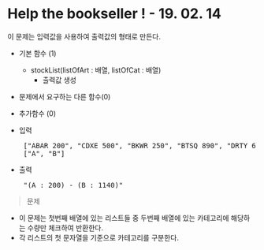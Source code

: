 # Help the bookseller ! - 19. 02. 14

이 문제는 입력값을 사용하여 출력값의 형태로 만든다.

- 기본 함수 (1)
  - stockList(listOfArt : 배열, listOfCat : 배열)
    - 출력값 생성

- 문제에서 요구하는 다른 함수(0)
- 추가함수 (0)

- 입력 <br>
  <pre>
   ["ABAR 200", "CDXE 500", "BKWR 250", "BTSQ 890", "DRTY 600"]
   ["A", "B"] </pre>
 
- 출력 <br>
  <pre> "(A : 200) - (B : 1140)" </pre>

> 문제
  - 이 문제는 첫번째 배열에 있는 리스트들 중 두번째 배열에 있는 카테고리에 해당하는 수량만 체크하여 반환한다.
  - 각 리스트의 첫 문자열을 기준으로 카테고리를 구분한다.